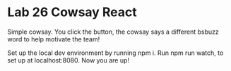 # Lab 26 Cowsay React

Simple cowsay. You click the button, the cowsay says a different bsbuzz word to help motivate the team!

Set up the local dev environment by running npm i. Run npm run watch, to set up at localhost:8080. Now you are up!
